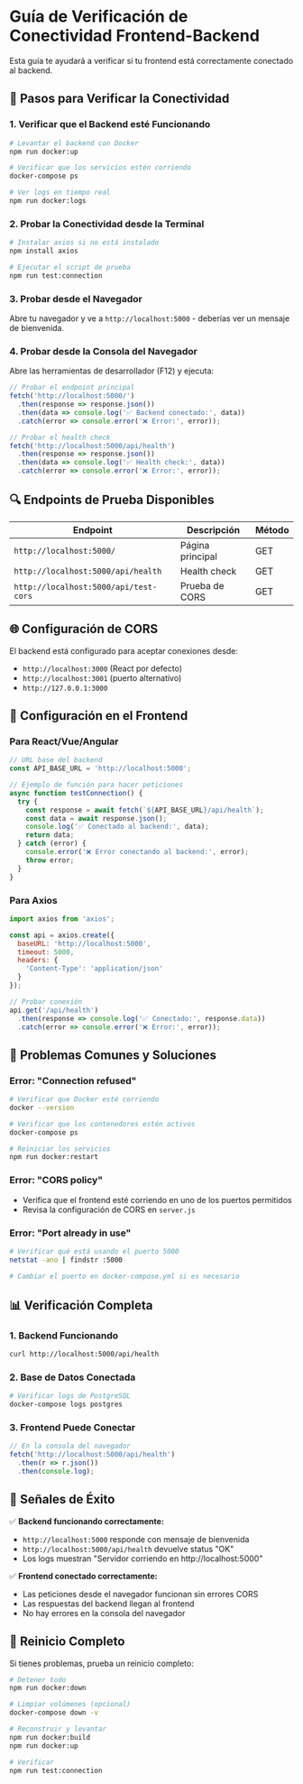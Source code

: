# Guía de Verificación de Conectividad Frontend-Backend

Esta guía te ayudará a verificar si tu frontend está correctamente conectado al backend.

## 🚀 Pasos para Verificar la Conectividad

### 1. Verificar que el Backend esté Funcionando

```bash
# Levantar el backend con Docker
npm run docker:up

# Verificar que los servicios estén corriendo
docker-compose ps

# Ver logs en tiempo real
npm run docker:logs
```

### 2. Probar la Conectividad desde la Terminal

```bash
# Instalar axios si no está instalado
npm install axios

# Ejecutar el script de prueba
npm run test:connection
```

### 3. Probar desde el Navegador

Abre tu navegador y ve a `http://localhost:5000` - deberías ver un mensaje de bienvenida.

### 4. Probar desde la Consola del Navegador

Abre las herramientas de desarrollador (F12) y ejecuta:

```javascript
// Probar el endpoint principal
fetch('http://localhost:5000/')
  .then(response => response.json())
  .then(data => console.log('✅ Backend conectado:', data))
  .catch(error => console.error('❌ Error:', error));

// Probar el health check
fetch('http://localhost:5000/api/health')
  .then(response => response.json())
  .then(data => console.log('✅ Health check:', data))
  .catch(error => console.error('❌ Error:', error));
```

## 🔍 Endpoints de Prueba Disponibles

| Endpoint | Descripción | Método |
|----------|-------------|--------|
| `http://localhost:5000/` | Página principal | GET |
| `http://localhost:5000/api/health` | Health check | GET |
| `http://localhost:5000/api/test-cors` | Prueba de CORS | GET |

## 🌐 Configuración de CORS

El backend está configurado para aceptar conexiones desde:
- `http://localhost:3000` (React por defecto)
- `http://localhost:3001` (puerto alternativo)
- `http://127.0.0.1:3000`

## 🔧 Configuración en el Frontend

### Para React/Vue/Angular

```javascript
// URL base del backend
const API_BASE_URL = 'http://localhost:5000';

// Ejemplo de función para hacer peticiones
async function testConnection() {
  try {
    const response = await fetch(`${API_BASE_URL}/api/health`);
    const data = await response.json();
    console.log('✅ Conectado al backend:', data);
    return data;
  } catch (error) {
    console.error('❌ Error conectando al backend:', error);
    throw error;
  }
}
```

### Para Axios

```javascript
import axios from 'axios';

const api = axios.create({
  baseURL: 'http://localhost:5000',
  timeout: 5000,
  headers: {
    'Content-Type': 'application/json'
  }
});

// Probar conexión
api.get('/api/health')
  .then(response => console.log('✅ Conectado:', response.data))
  .catch(error => console.error('❌ Error:', error));
```

## 🚨 Problemas Comunes y Soluciones

### Error: "Connection refused"
```bash
# Verificar que Docker esté corriendo
docker --version

# Verificar que los contenedores estén activos
docker-compose ps

# Reiniciar los servicios
npm run docker:restart
```

### Error: "CORS policy"
- Verifica que el frontend esté corriendo en uno de los puertos permitidos
- Revisa la configuración de CORS en `server.js`

### Error: "Port already in use"
```bash
# Verificar qué está usando el puerto 5000
netstat -ano | findstr :5000

# Cambiar el puerto en docker-compose.yml si es necesario
```

## 📊 Verificación Completa

### 1. Backend Funcionando
```bash
curl http://localhost:5000/api/health
```

### 2. Base de Datos Conectada
```bash
# Verificar logs de PostgreSQL
docker-compose logs postgres
```

### 3. Frontend Puede Conectar
```javascript
// En la consola del navegador
fetch('http://localhost:5000/api/health')
  .then(r => r.json())
  .then(console.log);
```

## 🎯 Señales de Éxito

✅ **Backend funcionando correctamente:**
- `http://localhost:5000` responde con mensaje de bienvenida
- `http://localhost:5000/api/health` devuelve status "OK"
- Los logs muestran "Servidor corriendo en http://localhost:5000"

✅ **Frontend conectado correctamente:**
- Las peticiones desde el navegador funcionan sin errores CORS
- Las respuestas del backend llegan al frontend
- No hay errores en la consola del navegador

## 🔄 Reinicio Completo

Si tienes problemas, prueba un reinicio completo:

```bash
# Detener todo
npm run docker:down

# Limpiar volúmenes (opcional)
docker-compose down -v

# Reconstruir y levantar
npm run docker:build
npm run docker:up

# Verificar
npm run test:connection
``` 